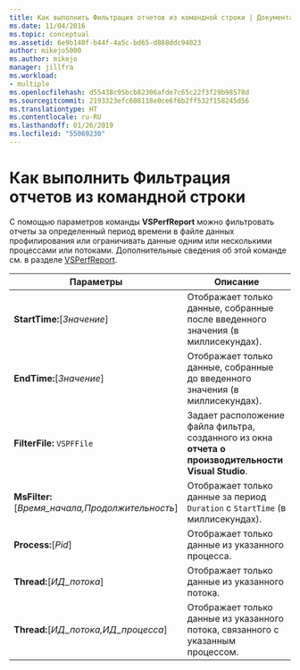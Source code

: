 ```yaml
---
title: Как выполнить Фильтрация отчетов из командной строки | Документация Майкрософт
ms.date: 11/04/2016
ms.topic: conceptual
ms.assetid: 6e9b140f-b44f-4a5c-bd65-d868ddc94023
author: mikejo5000
ms.author: mikejo
manager: jillfra
ms.workload:
- multiple
ms.openlocfilehash: d55438c95bcb82306afde7c65c22f3f29b98578d
ms.sourcegitcommit: 2193323efc608118e0ce6f6b2ff532f158245d56
ms.translationtype: HT
ms.contentlocale: ru-RU
ms.lasthandoff: 01/26/2019
ms.locfileid: "55069230"
---
```

# <a name="how-to-filter-reports-from-the-command-line"></a>Как выполнить Фильтрация отчетов из командной строки
С помощью параметров команды **VSPerfReport** можно фильтровать отчеты за определенный период времени в файле данных профилирования или ограничивать данные одним или несколькими процессами или потоками. Дополнительные сведения об этой команде см. в разделе [VSPerfReport](../profiling/vsperfreport.md).  
  
|Параметры|Описание|  
|-------------|-----------------|  
|**StartTime:**[*Значение*]|Отображает только данные, собранные после введенного значения (в миллисекундах).|  
|**EndTime:**[*Значение*]|Отображает только данные, собранные до введенного значения (в миллисекундах).|  
|**FilterFile:** `VSPFFile`|Задает расположение файла фильтра, созданного из окна **отчета о производительности Visual Studio**.|  
|**MsFilter:**[*Время_начала,Продолжительность*]|Отображает только данные за период `Duration` с `StartTime` (в миллисекундах).|  
|**Process:**[*Pid*]|Отображает только данные из указанного процесса.|  
|**Thread:**[*ИД_потока*]|Отображает только данные из указанного потока.|  
|**Thread:**[*ИД_потока,ИД_процесса*]|Отображает только данные из указанного потока, связанного с указанным процессом.|